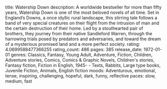 title: Watership Down
description: A worldwide bestseller for more than fifty years, Watership Down is one of the most beloved novels of all time. Set in England’s Downs, a once idyllic rural landscape, this stirring tale follows a band of very special creatures on their flight from the intrusion of man and the certain destruction of their home. Led by a stouthearted pair of brothers, they journey from their native Sandleford Warren, through the harrowing trials posed by predators and adversaries, and toward the dream of a mysterious promised land and a more perfect society.
rating: 4.0699588477366255
rating_count: 486
pages: 385
release_date: 1972-01-01
genres: Classics, Fantasy, Young Adult, Adventure, Fiction, Children, Adventure stories, Comics, Comics & Graphic Novels, Children's stories, Fantasy fiction, Fiction in English, 1945- - Texts, Rabbits, Large type books, Juvenile Fiction, Animals, English fiction
moods: Adventurous, emotional, tense, inspiring, challenging, hopeful, dark, funny, reflective
paces: slow, medium, fast